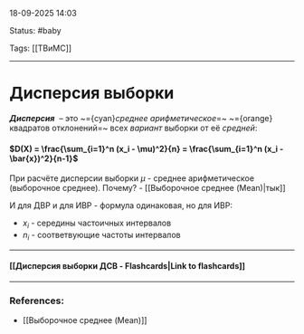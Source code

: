 
18-09-2025 14:03

Status: #baby

Tags: [[ТВиМС]]

---
# Дисперсия выборки

**_Дисперсия_**  – это ~={cyan}_среднее арифметическое_=~ ~={orange}квадратов отклонений=~ всех _вариант_ выборки от её _средней_:
#### $D(X) = \frac{\sum_{i=1}^n (x_i - \mu)^2}{n} = \frac{\sum_{i=1}^n (x_i - \bar{x})^2}{n-1}$

При расчёте дисперсии выборки $\mu$  - среднее арифметическое (выборочное среднее). Почему? - [[Выборочное среднее (Mean)|тык]]

И для ДВР и для ИВР - формула одинаковая, 
но для ИВР:
- $x_i$ -  середины частоичных интервалов
- $n_i$ - соответвующие частоты интервалов 



----
#### [[Дисперсия выборки ДСВ - Flashcards|Link to flashcards]]



---
### References:
- [[Выборочное среднее (Mean)]]

